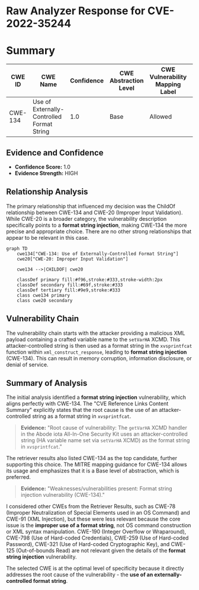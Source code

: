 # Raw Analyzer Response for CVE-2022-35244

# Summary
| CWE ID | CWE Name | Confidence | CWE Abstraction Level | CWE Vulnerability Mapping Label | CWE-Vulnerability Mapping Notes |
|---|---|---|---|---|---|
| CWE-134 | Use of Externally-Controlled Format String | 1.0 | Base | Allowed | Primary CWE |

## Evidence and Confidence

*   **Confidence Score:** 1.0
*   **Evidence Strength:** HIGH

## Relationship Analysis
The primary relationship that influenced my decision was the ChildOf relationship between CWE-134 and CWE-20 (Improper Input Validation). While CWE-20 is a broader category, the vulnerability description specifically points to a **format string injection**, making CWE-134 the more precise and appropriate choice. There are no other strong relationships that appear to be relevant in this case.

```mermaid
graph TD
    cwe134["CWE-134: Use of Externally-Controlled Format String"]
    cwe20["CWE-20: Improper Input Validation"]
    
    cwe134 -->|CHILDOF| cwe20
    
    classDef primary fill:#f96,stroke:#333,stroke-width:2px
    classDef secondary fill:#69f,stroke:#333
    classDef tertiary fill:#9e9,stroke:#333
    class cwe134 primary
    class cwe20 secondary
```

## Vulnerability Chain
The vulnerability chain starts with the attacker providing a malicious XML payload containing a crafted variable name to the `setVarHA` XCMD. This attacker-controlled string is then used as a format string in the `xvsprintfcat` function within `xml_construct_response`, leading to **format string injection** (CWE-134). This can result in memory corruption, information disclosure, or denial of service.

## Summary of Analysis
The initial analysis identified a **format string injection** vulnerability, which aligns perfectly with CWE-134. The "CVE Reference Links Content Summary" explicitly states that the root cause is the use of an attacker-controlled string as a format string in `xvsprintfcat`.

> **Evidence:** "Root cause of vulnerability: The `getVarHA` XCMD handler in the Abode iota All-In-One Security Kit uses an attacker-controlled string (HA variable name set via `setVarHA` XCMD) as the format string in `xvsprintfcat`."

The retriever results also listed CWE-134 as the top candidate, further supporting this choice. The MITRE mapping guidance for CWE-134 allows its usage and emphasizes that it is a Base level of abstraction, which is preferred.

> **Evidence:** "Weaknesses/vulnerabilities present: Format string injection vulnerability (CWE-134)."

I considered other CWEs from the Retriever Results, such as CWE-78 (Improper Neutralization of Special Elements used in an OS Command) and CWE-91 (XML Injection), but these were less relevant because the core issue is the **improper use of a format string**, not OS command construction or XML syntax manipulation. CWE-190 (Integer Overflow or Wraparound), CWE-798 (Use of Hard-coded Credentials), CWE-259 (Use of Hard-coded Password), CWE-321 (Use of Hard-coded Cryptographic Key), and CWE-125 (Out-of-bounds Read) are not relevant given the details of the **format string injection** vulnerability.

The selected CWE is at the optimal level of specificity because it directly addresses the root cause of the vulnerability - the **use of an externally-controlled format string**.